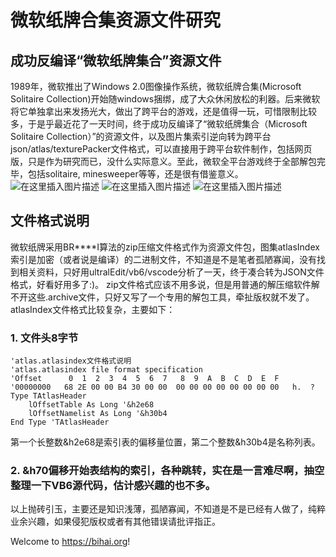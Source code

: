 # 微软纸牌合集资源文件研究

## 成功反编译“微软纸牌集合”资源文件
<!--more-->
1989年，微软推出了Windows 2.0图像操作系统，微软纸牌合集(Microsoft Solitaire Collection)开始随windows捆绑，成了大众休闲放松的利器。后来微软将它单独拿出来发扬光大，做出了跨平台的游戏，还是值得一玩，可惜限制比较多，于是乎最近花了一天时间，终于成功反编译了“微软纸牌集合（Microsoft Solitaire Collection）”的资源文件，以及图片集索引逆向转为跨平台json/atlas/texturePacker文件格式，可以直接用于跨平台软件制作，包括网页版，只是作为研究而已，没什么实际意义。至此，微软全平台游戏终于全部解包完毕，包括solitaire, minesweeper等等，还是很有借鉴意义。
![在这里插入图片描述](https://img-blog.csdnimg.cn/20200819181552183.jpg?x-oss-process=image/watermark,type_ZmFuZ3poZW5naGVpdGk,shadow_10,text_aHR0cHM6Ly9ibG9nLmNzZG4ubmV0L3RocmlsbGVy,size_16,color_FFFFFF,t_70#pic_center)
![在这里插入图片描述](https://img-blog.csdnimg.cn/2020081918155297.jpg?x-oss-process=image/watermark,type_ZmFuZ3poZW5naGVpdGk,shadow_10,text_aHR0cHM6Ly9ibG9nLmNzZG4ubmV0L3RocmlsbGVy,size_16,color_FFFFFF,t_70#pic_center)
![在这里插入图片描述](https://img-blog.csdnimg.cn/2020081918155284.jpg?x-oss-process=image/watermark,type_ZmFuZ3poZW5naGVpdGk,shadow_10,text_aHR0cHM6Ly9ibG9nLmNzZG4ubmV0L3RocmlsbGVy,size_16,color_FFFFFF,t_70#pic_center)
## 文件格式说明
微软纸牌采用BR****I算法的zip压缩文件格式作为资源文件包，图集atlasIndex索引是加密（或者说是编译）的二进制文件，不知道是不是笔者孤陋寡闻，没有找到相关资料，只好用ultralEdit/vb6/vscode分析了一天，终于凑合转为JSON文件格式，好看好用多了:)。
zip文件格式应该不用多说，但是用普通的解压缩软件解不开这些.archive文件，只好又写了一个专用的解包工具，牵扯版权就不发了。
atlasIndex文件格式比较复杂，主要如下：
### 1. 文件头8字节

```vbnet
'atlas.atlasindex文件格式说明
'atlas.atlasindex file format specification
'Offset      0  1  2  3  4  5  6  7   8  9  A  B  C  D  E  F
'00000000   68 2E 00 00 B4 30 00 00  00 00 00 00 00 00 00 00   h.  ?
Type TAtlasHeader
    lOffsetTable As Long '&h2e68
    lOffsetNamelist As Long '&h30b4
End Type 'TAtlasHeader

```
第一个长整数&h2e68是索引表的偏移量位置，第二个整数&h30b4是名称列表。

 ### 2. &h70偏移开始表结构的索引，各种跳转，实在是一言难尽啊，抽空整理一下VB6源代码，估计感兴趣的也不多。
 以上抛砖引玉，主要还是知识浅薄，孤陋寡闻，不知道是不是已经有人做了，纯粹业余兴趣，如果侵犯版权或者有其他错误请批评指正。
 

Welcome to https://bihai.org!


